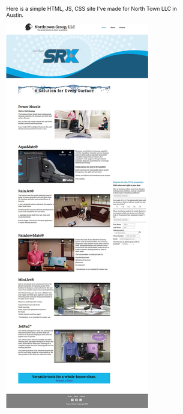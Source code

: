 Here is a simple HTML, JS, CSS site I've made for North Town LLC in Austin. 

![txt](https://github.com/Rafie97/North-Town-Website/blob/master/screenshots_self/Full%20Screen.jpg)